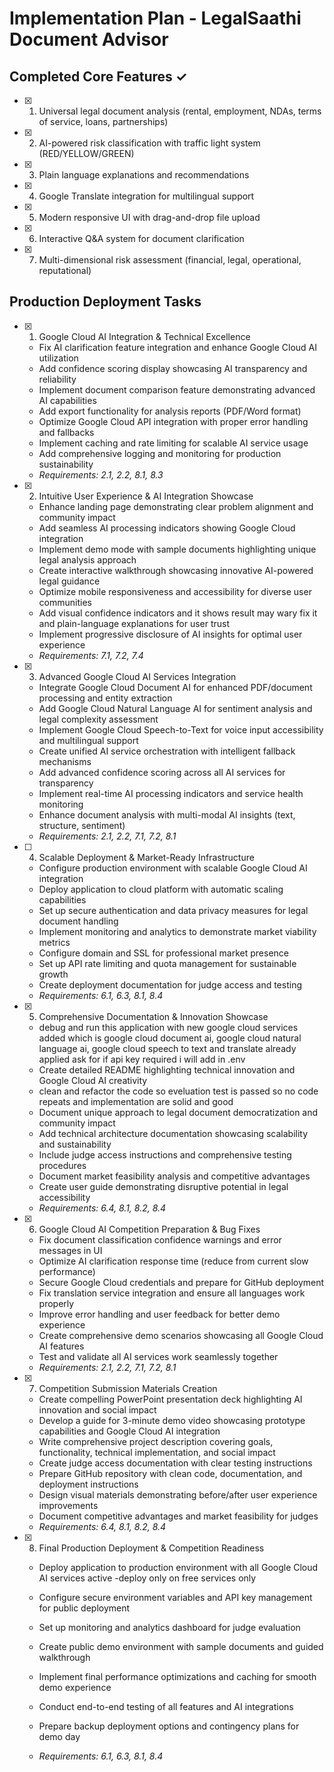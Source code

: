 # Implementation Plan - LegalSaathi Document Advisor

## Completed Core Features ✓
- [x] 1. Universal legal document analysis (rental, employment, NDAs, terms of service, loans, partnerships)
- [x] 2. AI-powered risk classification with traffic light system (RED/YELLOW/GREEN)
- [x] 3. Plain language explanations and recommendations
- [x] 4. Google Translate integration for multilingual support
- [x] 5. Modern responsive UI with drag-and-drop file upload
- [x] 6. Interactive Q&A system for document clarification
- [x] 7. Multi-dimensional risk assessment (financial, legal, operational, reputational)

## Production Deployment Tasks

- [x] 1. Google Cloud AI Integration & Technical Excellence





  - Fix AI clarification feature integration and enhance Google Cloud AI utilization
  - Add confidence scoring display showcasing AI transparency and reliability
  - Implement document comparison feature demonstrating advanced AI capabilities
  - Add export functionality for analysis reports (PDF/Word format)
  - Optimize Google Cloud API integration with proper error handling and fallbacks
  - Implement caching and rate limiting for scalable AI service usage
  - Add comprehensive logging and monitoring for production sustainability
  - _Requirements: 2.1, 2.2, 8.1, 8.3_

- [x] 2. Intuitive User Experience & AI Integration Showcase





  - Enhance landing page demonstrating clear problem alignment and community impact
  - Add seamless AI processing indicators showing Google Cloud integration
  - Implement demo mode with sample documents highlighting unique legal analysis approach
  - Create interactive walkthrough showcasing innovative AI-powered legal guidance
  - Optimize mobile responsiveness and accessibility for diverse user communities
  - Add visual confidence indicators and it shows result may wary fix it and plain-language explanations for user trust
  - Implement progressive disclosure of AI insights for optimal user experience
  - _Requirements: 7.1, 7.2, 7.4_

- [x] 3. Advanced Google Cloud AI Services Integration



  - Integrate Google Cloud Document AI for enhanced PDF/document processing and entity extraction
  - Add Google Cloud Natural Language AI for sentiment analysis and legal complexity assessment
  - Implement Google Cloud Speech-to-Text for voice input accessibility and multilingual support
  - Create unified AI service orchestration with intelligent fallback mechanisms
  - Add advanced confidence scoring across all AI services for transparency
  - Implement real-time AI processing indicators and service health monitoring
  - Enhance document analysis with multi-modal AI insights (text, structure, sentiment)
  - _Requirements: 2.1, 2.2, 7.1, 7.2, 8.1_

- [ ] 4. Scalable Deployment & Market-Ready Infrastructure
  - Configure production environment with scalable Google Cloud AI integration
  - Deploy application to cloud platform with automatic scaling capabilities
  - Set up secure authentication and data privacy measures for legal document handling
  - Implement monitoring and analytics to demonstrate market viability metrics
  - Configure domain and SSL for professional market presence
  - Set up API rate limiting and quota management for sustainable growth
  - Create deployment documentation for judge access and testing
  - _Requirements: 6.1, 6.3, 8.1, 8.4_

- [x] 5. Comprehensive Documentation & Innovation Showcase
  - debug and run this application with new google cloud services added which is google cloud document ai, google cloud natural language ai, google cloud speech to text and translate already applied ask for if api key required i will add in .env
  - Create detailed README highlighting technical innovation and Google Cloud AI creativity
  - clean and refactor the code so eveluation test is passed so no code repeats and implementation are solid and good
  - Document unique approach to legal document democratization and community impact
  - Add technical architecture documentation showcasing scalability and sustainability
  - Include judge access instructions and comprehensive testing procedures
  - Document market feasibility analysis and competitive advantages
  - Create user guide demonstrating disruptive potential in legal accessibility
  - _Requirements: 6.4, 8.1, 8.2, 8.4_

- [x] 6. Google Cloud AI Competition Preparation & Bug Fixes


  - Fix document classification confidence warnings and error messages in UI
  - Optimize AI clarification response time (reduce from current slow performance)
  - Secure Google Cloud credentials and prepare for GitHub deployment
  - Fix translation service integration and ensure all languages work properly
  - Improve error handling and user feedback for better demo experience
  - Create comprehensive demo scenarios showcasing all Google Cloud AI features
  - Test and validate all AI services work seamlessly together
  - _Requirements: 2.1, 2.2, 7.1, 7.2, 8.1_


- [x] 7. Competition Submission Materials Creation


  - Create compelling PowerPoint presentation deck highlighting AI innovation and social impact
  - Develop a guide for 3-minute demo video showcasing prototype capabilities and Google Cloud AI integration
  - Write comprehensive project description covering goals, functionality, technical implementation, and social impact
  - Create judge access documentation with clear testing instructions
  - Prepare GitHub repository with clean code, documentation, and deployment instructions
  - Design visual materials demonstrating before/after user experience improvements
  - Document competitive advantages and market feasibility for judges
  - _Requirements: 6.4, 8.1, 8.2, 8.4_

- [x] 8. Final Production Deployment & Competition Readiness





  - Deploy application to production environment with all Google Cloud AI services active
  -deploy only on free services only
  - Configure secure environment variables and API key management for public deployment
  - Set up monitoring and analytics dashboard for judge evaluation
  
  - Create public demo environment with sample documents and guided walkthrough
  - Implement final performance optimizations and caching for smooth demo experience
  - Conduct end-to-end testing of all features and AI integrations
  - Prepare backup deployment options and contingency plans for demo day
  - _Requirements: 6.1, 6.3, 8.1, 8.4_